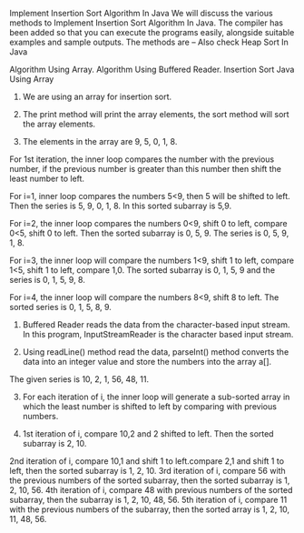 Implement Insertion Sort Algorithm In Java  We will discuss the various methods to Implement Insertion Sort Algorithm In Java. The compiler has been added so that you can execute the programs easily, alongside suitable examples and sample outputs. The methods are – Also check Heap Sort In Java

Algorithm  Using Array.
Algorithm  Using Buffered Reader.
Insertion Sort Java  Using Array
1) We are using an array for insertion sort.

2) The print method will print the array elements, the sort method will sort the array elements.

3) The elements in the array are 9, 5, 0, 1, 8.

For 1st iteration, the inner loop compares the number with the previous number, if the previous number is greater than this number then shift the least number to left.

For i=1,  inner loop compares the numbers 5<9, then 5 will be shifted to left. Then the series is 5, 9, 0, 1, 8. In this sorted subarray is 5,9.

For i=2, the inner loop compares the numbers 0<9, shift 0 to left, compare 0<5, shift 0 to left. Then the sorted subarray is 0, 5, 9. The series is 0, 5, 9, 1, 8.

For i=3, the inner loop will compare the numbers 1<9, shift 1 to left, compare 1<5, shift 1 to left, compare 1,0. The sorted subarray is 0, 1, 5, 9 and the series is 0, 1, 5, 9, 8.

For i=4, the inner loop will compare the numbers 8<9, shift 8 to left. The sorted series is 0, 1, 5, 8, 9.
1) Buffered Reader reads the data from the character-based input stream. In this program, InputStreamReader is the character based input stream.

2) Using readLine() method read the data, parseInt() method converts the data into an integer value and store the numbers into the array a[].

The given series is 10, 2, 1, 56, 48, 11.

3) For each iteration of i, the inner loop will generate a sub-sorted array in which the least number is shifted to left by comparing with previous numbers.

4) 1st iteration of i, compare 10,2 and 2 shifted to left. Then the sorted subarray is 2, 10.

2nd iteration of i, compare 10,1 and shift 1 to left.compare 2,1 and shift 1 to left, then the sorted subarray is 1, 2, 10.
3rd iteration of i, compare 56 with the previous numbers of the sorted subarray, then the sorted subarray is 1, 2, 10, 56.
4th iteration of i, compare 48 with previous numbers of the sorted subarray, then the subarray is 1, 2, 10, 48, 56.
5th iteration of i, compare 11 with the previous numbers of the subarray, then the sorted array is 1, 2, 10, 11, 48, 56.